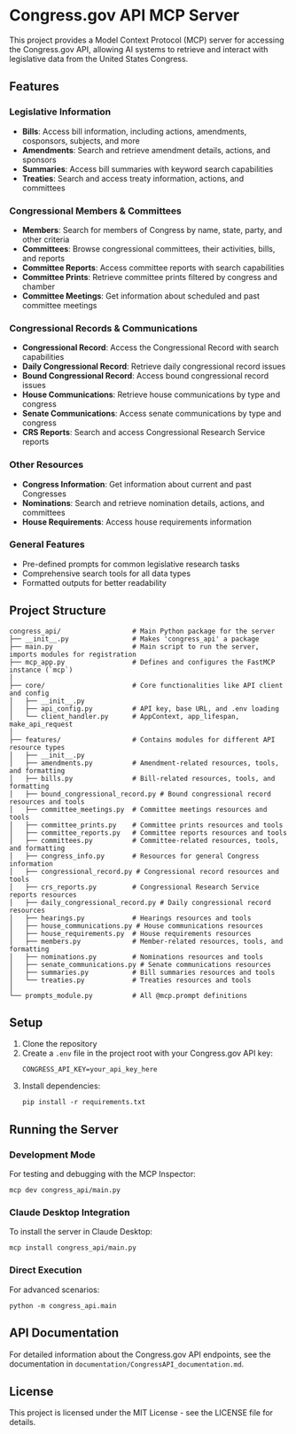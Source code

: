 # Congress.gov API MCP Server

This project provides a Model Context Protocol (MCP) server for accessing the Congress.gov API, allowing AI systems to retrieve and interact with legislative data from the United States Congress.

## Features

### Legislative Information
- **Bills**: Access bill information, including actions, amendments, cosponsors, subjects, and more
- **Amendments**: Search and retrieve amendment details, actions, and sponsors
- **Summaries**: Access bill summaries with keyword search capabilities
- **Treaties**: Search and access treaty information, actions, and committees

### Congressional Members & Committees
- **Members**: Search for members of Congress by name, state, party, and other criteria
- **Committees**: Browse congressional committees, their activities, bills, and reports
- **Committee Reports**: Access committee reports with search capabilities
- **Committee Prints**: Retrieve committee prints filtered by congress and chamber
- **Committee Meetings**: Get information about scheduled and past committee meetings

### Congressional Records & Communications
- **Congressional Record**: Access the Congressional Record with search capabilities
- **Daily Congressional Record**: Retrieve daily congressional record issues
- **Bound Congressional Record**: Access bound congressional record issues
- **House Communications**: Retrieve house communications by type and congress
- **Senate Communications**: Access senate communications by type and congress
- **CRS Reports**: Search and access Congressional Research Service reports

### Other Resources
- **Congress Information**: Get information about current and past Congresses
- **Nominations**: Search and retrieve nomination details, actions, and committees
- **House Requirements**: Access house requirements information

### General Features
- Pre-defined prompts for common legislative research tasks
- Comprehensive search tools for all data types
- Formatted outputs for better readability

## Project Structure

```
congress_api/                  # Main Python package for the server
├── __init__.py                # Makes 'congress_api' a package
├── main.py                    # Main script to run the server, imports modules for registration
├── mcp_app.py                 # Defines and configures the FastMCP instance (`mcp`)
│
├── core/                      # Core functionalities like API client and config
│   ├── __init__.py
│   ├── api_config.py          # API key, base URL, and .env loading
│   └── client_handler.py      # AppContext, app_lifespan, make_api_request
│
├── features/                  # Contains modules for different API resource types
│   ├── __init__.py
│   ├── amendments.py          # Amendment-related resources, tools, and formatting
│   ├── bills.py               # Bill-related resources, tools, and formatting
│   ├── bound_congressional_record.py # Bound congressional record resources and tools
│   ├── committee_meetings.py  # Committee meetings resources and tools
│   ├── committee_prints.py    # Committee prints resources and tools
│   ├── committee_reports.py   # Committee reports resources and tools
│   ├── committees.py          # Committee-related resources, tools, and formatting
│   ├── congress_info.py       # Resources for general Congress information
│   ├── congressional_record.py # Congressional record resources and tools
│   ├── crs_reports.py         # Congressional Research Service reports resources
│   ├── daily_congressional_record.py # Daily congressional record resources
│   ├── hearings.py            # Hearings resources and tools
│   ├── house_communications.py # House communications resources
│   ├── house_requirements.py  # House requirements resources
│   ├── members.py             # Member-related resources, tools, and formatting
│   ├── nominations.py         # Nominations resources and tools
│   ├── senate_communications.py # Senate communications resources
│   ├── summaries.py           # Bill summaries resources and tools
│   └── treaties.py            # Treaties resources and tools
│
└── prompts_module.py          # All @mcp.prompt definitions
```

## Setup

1. Clone the repository
2. Create a `.env` file in the project root with your Congress.gov API key:
   ```
   CONGRESS_API_KEY=your_api_key_here
   ```
3. Install dependencies:
   ```
   pip install -r requirements.txt
   ```

## Running the Server

### Development Mode

For testing and debugging with the MCP Inspector:

```
mcp dev congress_api/main.py
```

### Claude Desktop Integration

To install the server in Claude Desktop:

```
mcp install congress_api/main.py
```

### Direct Execution

For advanced scenarios:

```
python -m congress_api.main
```

## API Documentation

For detailed information about the Congress.gov API endpoints, see the documentation in `documentation/CongressAPI_documentation.md`.

## License

This project is licensed under the MIT License - see the LICENSE file for details.
